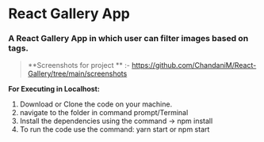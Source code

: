 # React Gallery App
### A React Gallery App in which user can filter images based on tags.
  
   > **Screenshots for project ** :-	 https://github.com/ChandaniM/React-Gallery/tree/main/screenshots
   
   **For Executing in Localhost:**
   
   1. Download or Clone the code on your machine.
   2. navigate to the folder in command prompt/Terminal
   3. Install the dependencies using the command -> npm install 
   5. To run the code use the command: yarn start or npm start 
